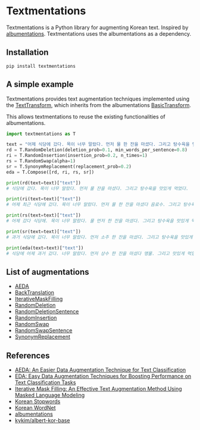 # Textmentations

Textmentations is a Python library for augmenting Korean text.
Inspired by [albumentations](https://github.com/albumentations-team/albumentations).
Textmentations uses the albumentations as a dependency.

## Installation

```
pip install textmentations
```

## A simple example

Textmentations provides text augmentation techniques implemented using the [TextTransform](https://github.com/Jaesu26/textmentations/blob/v1.3.0/textmentations/core/transforms_interface.py#L19),
which inherits from the albumentations [BasicTransform](https://github.com/albumentations-team/albumentations/blob/1.4.14/albumentations/core/transforms_interface.py#L48).

This allows textmentations to reuse the existing functionalities of albumentations.

```python
import textmentations as T

text = "어제 식당에 갔다. 목이 너무 말랐다. 먼저 물 한 잔을 마셨다. 그리고 탕수육을 맛있게 먹었다."
rd = T.RandomDeletion(deletion_prob=0.1, min_words_per_sentence=0.8)
ri = T.RandomInsertion(insertion_prob=0.2, n_times=1)
rs = T.RandomSwap(alpha=1)
sr = T.SynonymReplacement(replacement_prob=0.2)
eda = T.Compose([rd, ri, rs, sr])

print(rd(text=text)["text"])
# 식당에 갔다. 목이 너무 말랐다. 먼저 물 잔을 마셨다. 그리고 탕수육을 맛있게 먹었다.

print(ri(text=text)["text"])
# 어제 최근 식당에 갔다. 목이 너무 말랐다. 먼저 물 한 잔을 마셨다 음료수. 그리고 탕수육을 맛있게 먹었다.

print(rs(text=text)["text"])
# 어제 갔다 식당에. 목이 너무 말랐다. 물 먼저 한 잔을 마셨다. 그리고 탕수육을 맛있게 먹었다..

print(sr(text=text)["text"])
# 과거 식당에 갔다. 목이 너무 말랐다. 먼저 소주 한 잔을 마셨다. 그리고 탕수육을 맛있게 먹었다.

print(eda(text=text)["text"])
# 식당에 어제 과거 갔다. 너무 말랐다. 먼저 상수 한 잔을 마셨다 맹물. 그리고 맛있게 먹었다.
```

## List of augmentations

- [AEDA](https://github.com/Jaesu26/textmentations/blob/v1.3.0/textmentations/augmentations/modification/transforms.py#L13)
- [BackTranslation](https://github.com/Jaesu26/textmentations/blob/v1.3.0/textmentations/augmentations/generation/transforms.py#L21)
- [IterativeMaskFilling](https://github.com/Jaesu26/textmentations/blob/v1.3.0/textmentations/augmentations/generation/transforms.py#L67)
- [RandomDeletion](https://github.com/Jaesu26/textmentations/blob/v1.3.0/textmentations/augmentations/modification/transforms.py#L105)
- [RandomDeletionSentence](https://github.com/Jaesu26/textmentations/blob/v1.3.0/textmentations/augmentations/modification/transforms.py#L177)
- [RandomInsertion](https://github.com/Jaesu26/textmentations/blob/v1.3.0/textmentations/augmentations/modification/transforms.py#L262)
- [RandomSwap](https://github.com/Jaesu26/textmentations/blob/v1.3.0/textmentations/augmentations/modification/transforms.py#L312)
- [RandomSwapSentence](https://github.com/Jaesu26/textmentations/blob/v1.3.0/textmentations/augmentations/modification/transforms.py#L371)
- [SynonymReplacement](https://github.com/Jaesu26/textmentations/blob/v1.3.0/textmentations/augmentations/modification/transforms.py#L411)

## References

- [AEDA: An Easier Data Augmentation Technique for Text Classification](https://arxiv.org/pdf/2108.13230)
- [EDA: Easy Data Augmentation Techniques for Boosting Performance on Text Classification Tasks](https://arxiv.org/pdf/1901.11196)
- [Iterative Mask Filling: An Effective Text Augmentation Method Using Masked Language Modeling](https://arxiv.org/pdf/2401.01830)
- [Korean Stopwords](https://www.ranks.nl/stopwords/korean)
- [Korean WordNet](http://wordnet.kaist.ac.kr/)
- [albumentations](https://github.com/albumentations-team/albumentations)
- [kykim/albert-kor-base](https://huggingface.co/kykim/albert-kor-base)
